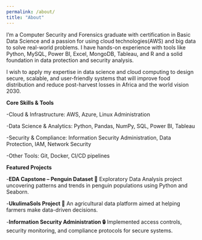 ```yaml
---
permalink: /about/
title: "About"
---
```


I’m a Computer Security and Forensics graduate with certification in Basic Data Science and a passion for using cloud technologies(AWS) and big data to solve real-world problems. I have hands-on experience with tools like Python, MySQL, Power BI, Excel, MongoDB, Tableau, and R and a solid foundation in data protection and security analysis. 

I wish to apply my expertise in data science and cloud computing to design secure, scalable, and user-friendly systems that will  improve food distribution and reduce post-harvest losses in Africa and the world vision 2030.

**Core Skills & Tools**

-Cloud & Infrastructure: AWS, Azure, Linux Administration

-Data Science & Analytics: Python, Pandas, NumPy, SQL, Power BI, Tableau

-Security & Compliance: Information Security Administration, Data Protection, IAM, Network Security

-Other Tools: Git, Docker, CI/CD pipelines

**Featured Projects**

-**EDA Capstone – Penguin Dataset 🐧**
Exploratory Data Analysis project uncovering patterns and trends in penguin populations using Python and Seaborn.

-**UkulimaSols Project 🌱**
An agricultural data platform aimed at helping farmers make data-driven decisions.

-**Information Security Administration 🔒**
Implemented access controls, security monitoring, and compliance protocols for secure systems.

